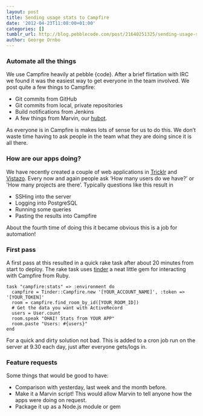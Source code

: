 ```yaml
---
layout: post
title: Sending usage stats to Campfire
date: '2012-04-23T11:08:00+01:00'
categories: []
tumblr_url: http://blog.pebblecode.com/post/21640251325/sending-usage-stats-to-campfire
author: George Ornbo
---
```

<h3>Automate all the things</h3>

<p>We use Campfire heavily at pebble {code}. After a brief flirtation with IRC we found it was the easiest way to get everyone in the team involved. We post quite a few things to Campfire:</p>

<ul><li>Git commits from GitHub</li>
<li>Git commits from local, private repositories</li>
<li>Build notifications from Jenkins</li>
<li>A few things from Marvin, our <a href="https://github.com/github/hubot">hubot</a>.</li>
</ul><p>As everyone is in Campfire is makes lots of sense for us to do this. We don&rsquo;t waste time having to ask people in the team what they are doing since it is all there.</p>

<h3>How are our apps doing?</h3>

<p>We have recently created a couple of web applications in <a href="http://tricklrapp.com">Tricklr</a> and <a href="http://vistazoapp.com">Vistazo</a>. Every now and again people ask &lsquo;How many users do we have?&rsquo; or 'How many projects are there&rsquo;. Typically questions like this result in</p>

<ul><li>SSHing into the server</li>
<li>Logging into PostgreSQL</li>
<li>Running some queries</li>
<li>Pasting the results into Campfire</li>
</ul><p>About the fourth time of doing this it became obvious this is a job for automation!</p>

<h3>First pass</h3>

<p>A first pass at this resulted in a quick rake task after about 20 minutes from start to deploy. The rake task uses <a href="https://github.com/collectiveidea/tinder">tinder</a> a neat little gem for interacting with Campfire from Ruby.</p>

<pre><code>task "campfire:stats" =&gt; :environment do
  campfire = Tinder::Campfire.new '[YOUR_ACCOUNT_NAME]', :token =&gt; '[YOUR_TOKEN]'
  room = campfire.find_room_by_id([YOUR_ROOM_ID])
  # Get the data you want with ActiveRecord
  users = User.count
  room.speak "OHAI! Stats from YOUR APP"
  room.paste "Users: #{users}"
end
</code></pre>

<p>For a quick and dirty solution not bad. This is added to a cron job run on the server at 9.30 each day, just after everyone gets/logs in.</p>

<h3>Feature requests</h3>

<p>Some things that would be good to have:</p>

<ul><li>Comparison with yesterday, last week and the month before. </li>
<li>Make it a Marvin script! This would allow Marvin to tell anyone how the apps were doing on request.</li>
<li>Package it up as a Node.js module or gem</li>
</ul>
